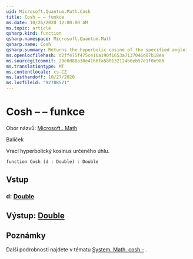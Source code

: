 ```yaml
---
uid: Microsoft.Quantum.Math.Cosh
title: Cosh – – funkce
ms.date: 10/26/2020 12:00:00 AM
ms.topic: article
qsharp.kind: function
qsharp.namespace: Microsoft.Quantum.Math
qsharp.name: Cosh
qsharp.summary: Returns the hyperbolic cosine of the specified angle.
ms.openlocfilehash: d2ff475f475c416a190f1653a7137046d07b18ea
ms.sourcegitcommit: 29e0d88a30e4166fa580132124b0eb57e1f0e986
ms.translationtype: MT
ms.contentlocale: cs-CZ
ms.lasthandoff: 10/27/2020
ms.locfileid: "92708571"
---
```

# <a name="cosh-function"></a>Cosh – – funkce

Obor názvů: [Microsoft.. Math](xref:Microsoft.Quantum.Math)

Balíček [](https://nuget.org/packages/)


Vrací hyperbolický kosinus určeného úhlu.

```qsharp
function Cosh (d : Double) : Double
```


## <a name="input"></a>Vstup

### <a name="d--double"></a>d: [Double](xref:microsoft.quantum.lang-ref.double)





## <a name="output--double"></a>Výstup: [Double](xref:microsoft.quantum.lang-ref.double)



## <a name="remarks"></a>Poznámky

Další podrobnosti najdete v tématu [System. Math. cosh –](https://docs.microsoft.com/dotnet/api/system.math.cosh) .